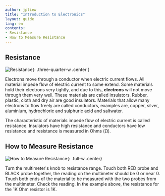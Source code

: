 ```yaml
---
author: jpliew
title: "Introduction to Electronics"
layout: guide
lang: en
contents:
- Resistance
- How to Measure Resistance
---
```


## Resistance

![Resistance](img/resistance.svg){: .three-quarter-w .center }

Electrons move through a conductor when electric current flows. All material impede flow of electric current to some extend. Some materials hold their electrons very tightly, and due to this, **electrons** will not move through them very well. These materials are called insulators. Rubber, plastic, cloth and dry air are good insulators. Materials that allow many electrons to flow freely are called conductors, examples are, copper, silver, aluminium, hydrochloric and sulphuric acid and saltwater.

The characteristic of materials impede flow of electric current is called resistance.  Insulators have high resistance and conductors have low resistance and resistance is measured in Ohms (Ω).

## How to Measure Resistance

![How to Measure Resistance](img/measure_resistance.svg){: .full-w .center}

Turn the multimeter's knob to resistance range. Touch both RED probe and BLACK probe together, the reading on the multimeter should be 0 or near 0. Touch both ends of the material to be measured with the two probes from the multimeter. Check the reading. In the example above, the resistance for the 1K Ohm resistor is 1K.
